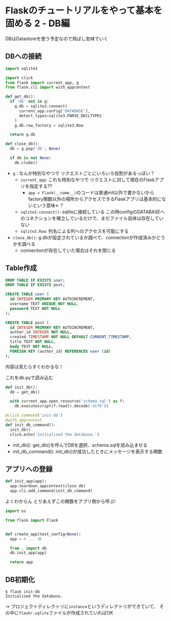 # Flaskのチュートリアルをやって基本を固める 2 - DB編

DBはDatastoreを使う予定なので飛ばし気味でいく

## DBへの接続

```py:db.py
import sqlite3

import click
from flask import current_app, g
from flask.cli import with_appcontext

def get_db():
  if 'db' not in g:
    g.db = sqlite3.connect(
      current_app.config['DATABASE'],
      detect_types=sqlite3.PARSE_DECLTYPES
    )
    g.db.row_factory = sqlite3.Row

  return g.db

def close_db():
  db = g.pop('db', None)

  if db is not None:
    db.clode()
```

- `g` : なんか特別なやつで リクエストごとにいろいろ役割があるっぽい？
  - `current_app`: これも特別なやつで リクエストに対して現在のFlaskアプリを指定する??
    - `app = Flask(__name__)`のコードは普通init以外で書かないからfactory関数以外の場所からアクセスできるFlaskアプリは基本的にないという意味←？
  - `sqlite3.connect()`: sqliteに接続している この時configのDATABASEへのコネクションを確立しているだけで、まだファイル自体は存在していない
  - `sqlite3.Row`: 列名による列へのアクセスを可能にする
- `close_db()`: g.dbが設定されているか調べて、connectionが作成済みかどうかを調べる
  - connectionが存在していた場合はそれを閉じる

## Table作成

```sql:schema.sql
DROP TABLE IF EXISTS user;
DROP TABLE IF EXISTS post;

CREATE TABLE user (
  id INTEGER PRIMARY KEY AUTOINCREMENT,
  username TEXT UNIQUE NOT NULL,
  password TEXT NOT NULL
);

CREATE TABLE post (
  id INTEGER PRIMARY KEY AUTOINCREMENT,
  author_id INTEGER NOT NULL,
  created TIMESTAMP NOT NULL DEFAULT CURRENT_TIMESTAMP,
  title TEXT NOT NULL,
  body TEXT NOT NULL,
  FOREIGN KEY (author_id) REFERENCES user (id)
);
```

内容は見たらすぐわかるな！

これをdb.pyで読み込む

```py:db.py
def init_db():
  db = get_db()

  with current_app.open_resource('schema.sql') as f:
    db.executescript(f.read().decode('utf8'))

@click.command('init-db')
@with_appcontext
def init_db_command():
  init_db()
  click.echo('Initialized the database.')
```

- init_db(): get_db()を呼んでDBを選択、schema.sqlを読み込ませる
- init_db_command(): init_db()が成功したときにメッセージを表示する関数

## アプリへの登録

```py:db.py
def init_app(app):
  app.teardown_appcontext(close_db)
  app.cli.add_command(init_db_command)
```

よくわからん とりあえずこの関数をアプリ側から呼ぶ!

```py:__init__.py
import os

from flask import Flask


def create_app(test_config=None):
  app = # ... 略

  from . import db
  db.init_app(app)

  return app
```

## DB初期化

```
$ flask init-db
Initialized the database.
```

→ プロジェクトディレクトリに`instance`というディレクトリができていて、
その中に`flaskr.sqlite`ファイルが作成されていればOK